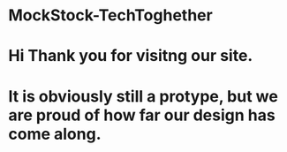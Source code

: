 # MockStock-TechToghether
# Hi Thank you for visitng our site.
# It is obviously still a protype, but we are proud of how far our design has come along.

